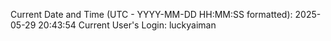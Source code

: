 Current Date and Time (UTC - YYYY-MM-DD HH:MM:SS formatted): 2025-05-29 20:43:54
Current User's Login: luckyaiman

